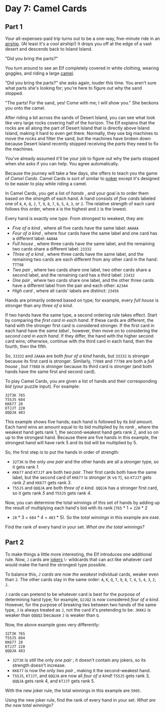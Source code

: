 # Day 7: Camel Cards


## Part 1
Your all-expenses-paid trip turns out to be a one-way, five-minute ride in an
[airship](https://en.wikipedia.org/wiki/Airship). (At least it's a _cool_
airship!) It drops you off at the edge of a vast desert and descends back to
Island Island.

"Did you bring the parts?"

You turn around to see an Elf completely covered in white clothing, wearing
goggles, and riding a large [camel](https://en.wikipedia.org/wiki/Dromedary).

"Did you bring the parts?" she asks again, louder this time. You aren't sure
what parts she's looking for; you're here to figure out why the sand stopped.

"The parts! For the sand, yes! Come with me; I will show you." She beckons you
onto the camel.

After riding a bit across the sands of Desert Island, you can see what look
like very large rocks covering half of the horizon. The Elf explains that the
rocks are all along the part of Desert Island that is directly above Island
Island, making it hard to even get there. Normally, they use big machines to
move the rocks and filter the sand, but the machines have broken down because
Desert Island recently stopped receiving the _parts_ they need to fix the
machines.

You've already assumed it'll be your job to figure out why the parts stopped
when she asks if you can help. You agree automatically.

Because the journey will take a few days, she offers to teach you the game of
_Camel Cards_. Camel Cards is sort of similar to
[poker](https://en.wikipedia.org/wiki/List_of_poker_hands) except it's
designed to be easier to play while riding a camel.

In Camel Cards, you get a list of _hands_ , and your goal is to order them
based on the _strength_ of each hand. A hand consists of _five cards_ labeled
one of `A`, `K`, `Q`, `J`, `T`, `9`, `8`, `7`, `6`, `5`, `4`, `3`, or `2`. The
relative strength of each card follows this order, where `A` is the highest
and `2` is the lowest.

Every hand is exactly one _type_. From strongest to weakest, they are:

  * _Five of a kind_ , where all five cards have the same label: `AAAAA`
  * _Four of a kind_ , where four cards have the same label and one card has a different label: `AA8AA`
  * _Full house_ , where three cards have the same label, and the remaining two cards share a different label: `23332`
  * _Three of a kind_ , where three cards have the same label, and the remaining two cards are each different from any other card in the hand: `TTT98`
  * _Two pair_ , where two cards share one label, two other cards share a second label, and the remaining card has a third label: `23432`
  * _One pair_ , where two cards share one label, and the other three cards have a different label from the pair and each other: `A23A4`
  * _High card_ , where all cards' labels are distinct: `23456`

Hands are primarily ordered based on type; for example, every _full house_ is
stronger than any _three of a kind_.

If two hands have the same type, a second ordering rule takes effect. Start by
comparing the _first card in each hand_. If these cards are different, the
hand with the stronger first card is considered stronger. If the first card in
each hand have the _same label_ , however, then move on to considering the
_second card in each hand_. If they differ, the hand with the higher second
card wins; otherwise, continue with the third card in each hand, then the
fourth, then the fifth.

So, `33332` and `2AAAA` are both _four of a kind_ hands, but `33332` is
stronger because its first card is stronger. Similarly, `77888` and `77788`
are both a _full house_ , but `77888` is stronger because its third card is
stronger (and both hands have the same first and second card).

To play Camel Cards, you are given a list of hands and their corresponding
_bid_ (your puzzle input). For example:

    
    
    32T3K 765
    T55J5 684
    KK677 28
    KTJJT 220
    QQQJA 483
    

This example shows five hands; each hand is followed by its _bid_ amount. Each
hand wins an amount equal to its bid multiplied by its _rank_ , where the
weakest hand gets rank 1, the second-weakest hand gets rank 2, and so on up to
the strongest hand. Because there are five hands in this example, the
strongest hand will have rank 5 and its bid will be multiplied by 5.

So, the first step is to put the hands in order of strength:

  * `32T3K` is the only _one pair_ and the other hands are all a stronger type, so it gets rank _1_.
  * `KK677` and `KTJJT` are both _two pair_. Their first cards both have the same label, but the second card of `KK677` is stronger (`K` vs `T`), so `KTJJT` gets rank _2_ and `KK677` gets rank _3_.
  * `T55J5` and `QQQJA` are both _three of a kind_. `QQQJA` has a stronger first card, so it gets rank _5_ and `T55J5` gets rank _4_.

Now, you can determine the total winnings of this set of hands by adding up
the result of multiplying each hand's bid with its rank (`765` * 1 + `220` * 2
+ `28` * 3 + `684` * 4 + `483` * 5). So the _total winnings_ in this example
are _`6440`_.

Find the rank of every hand in your set. _What are the total winnings?_




## Part 2


To make things a little more interesting, the Elf introduces one additional
rule. Now, `J` cards are
[jokers](https://en.wikipedia.org/wiki/Joker_\(playing_card\)) \- wildcards
that can act like whatever card would make the hand the strongest type
possible.

To balance this, _`J` cards are now the weakest_ individual cards, weaker even
than `2`. The other cards stay in the same order: `A`, `K`, `Q`, `T`, `9`,
`8`, `7`, `6`, `5`, `4`, `3`, `2`, `J`.

`J` cards can pretend to be whatever card is best for the purpose of
determining hand type; for example, `QJJQ2` is now considered _four of a
kind_. However, for the purpose of breaking ties between two hands of the same
type, `J` is always treated as `J`, not the card it's pretending to be:
`JKKK2` is weaker than `QQQQ2` because `J` is weaker than `Q`.

Now, the above example goes very differently:

    
    
    32T3K 765
    T55J5 684
    KK677 28
    KTJJT 220
    QQQJA 483
    

  * `32T3K` is still the only _one pair_ ; it doesn't contain any jokers, so its strength doesn't increase.
  * `KK677` is now the only _two pair_ , making it the second-weakest hand.
  * `T55J5`, `KTJJT`, and `QQQJA` are now all _four of a kind_! `T55J5` gets rank 3, `QQQJA` gets rank 4, and `KTJJT` gets rank 5.

With the new joker rule, the total winnings in this example are _`5905`_.

Using the new joker rule, find the rank of every hand in your set. _What are
the new total winnings?_

